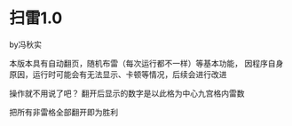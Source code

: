 # 扫雷1.0
by冯秋实

本版本具有自动翻页，随机布雷（每次运行都不一样）等基本功能，
因程序自身原因，运行时可能会有无法显示、卡顿等情况，后续会进行改进

操作就不用说了吧？
翻开后显示的数字是以此格为中心九宫格内雷数

把所有非雷格全部翻开即为胜利
